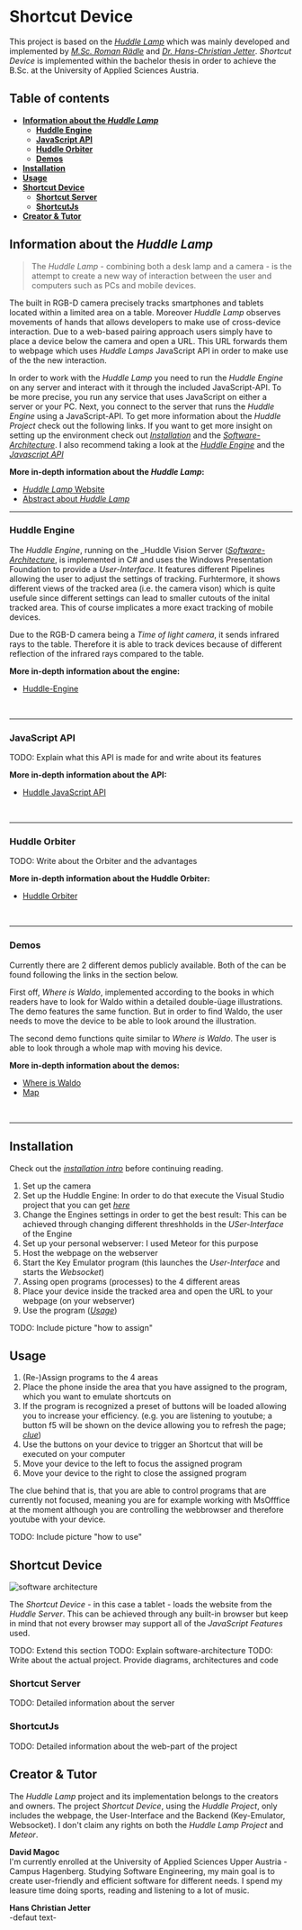 # Shortcut Device

This project is based on the [_Huddle Lamp_](https://github.com/huddlelamp/) which was mainly developed and implemented by [_M.Sc. Roman Rädle_](https://github.com/raedle) and [_Dr. Hans-Christian Jetter_](https://github.com/hcjetter). _Shortcut Device_ is implemented within the bachelor thesis in order to achieve the B.Sc. at the University of Applied Sciences Austria.

## Table of contents
- [**Information about the _Huddle Lamp_**](#information)
	- [**Huddle Engine**](#engine)
	- [**JavaScript API**](#api)
	- [**Huddle Orbiter**](#orbiter)
	- [**Demos**](#demos)
- [**Installation**](#installation)
- [**Usage**](#usage)
- [**Shortcut Device**](#device)
	- [**Shortcut Server**](#server)
	- [**ShortcutJs**](#js)
- [**Creator & Tutor**](#creator)

<a name="information"></a>
## Information about the _Huddle Lamp_

> The _Huddle Lamp_ - combining both a desk lamp and a camera - is the attempt to create a new way of interaction between the user and computers such as PCs and mobile devices.  

The built in RGB-D camera precisely tracks smartphones and tablets located within a limited area on a table. Moreover _Huddle Lamp_ observes movements of hands that allows developers to make use of cross-device interaction. Due to a web-based pairing approach users simply have to place a device below the camera and open a URL. This URL forwards them to webpage which uses _Huddle Lamps_ JavaScript API in order to make use of the the new interaction.

<a name="#install_intro"></a>
In order to work with the _Huddle Lamp_ you need to run the _Huddle Engine_ on any server and interact with it through the included JavaScript-API. To be more precise, you run any service that uses JavaScript on either a server or your PC. Next, you connect to the server that runs the _Huddle Engine_ using a JavaScript-API. To get more information about the _Huddle Project_ check out the following links. If you want to get more insight on setting up the environment check out [_Installation_](#installation) and the [_Software-Architecture_](#architecture). I also recommend taking a look at the [_Huddle Engine_](#engine) and the [_Javascript API_](#api)

**More in-depth information about the _Huddle Lamp_:**

- [_Huddle Lamp_ Website](http://huddlelamp.org/)
- [Abstract about _Huddle Lamp_](http://huddlelamp.org/wp-content/uploads/2014/09/HuddleLamp_ITS2014.pdf#viewer.action=download)

---
<a name="engine"></a>
### Huddle Engine

The _Huddle Engine_, running on the _Huddle Vision Server ([_Software-Architecture_](#architecture), is implemented in C# and uses the Windows Presentation Foundation to provide a _User-Interface_. It features different Pipelines allowing the user to adjust the settings of tracking. Furhtermore, it shows different views of the tracked area (i.e. the camera vison) which is quite usefule since different settings can lead to smaller cutouts of the inital tracked area. This of course implicates a more exact tracking of mobile devices. 

Due to the RGB-D camera being a _Time of light camera_, it sends infrared rays to the table. Therefore it is able to track devices because of different reflection of the infrared rays compared to the table. 


**More in-depth information about the engine:**

- [Huddle-Engine](https://github.com/huddlelamp/huddle-engine)

<br/>

---
<a name="api"></a>
### JavaScript API

TODO: Explain what this API is made for and write about its features

**More in-depth information about the API:**

- [Huddle JavaScript API](https://github.com/raedle/meteor-huddle)

<br/>

---
<a name="orbiter"></a>
### Huddle Orbiter

TODO: Write about the Orbiter and the advantages

**More in-depth information about the Huddle Orbiter:**

- [Huddle Orbiter](https://github.com/huddlelamp/huddle-orbiter)

<br/>

---
<a name="demos"></a>
### Demos

Currently there are 2 different demos publicly available. Both of the can be found following the links in the section below.

First off, _Where is Waldo_, implemented according to the books in which readers have to look for Waldo within a detailed double-üage illustrations. The demo features the same function. But in order to find Waldo, the user needs to move the device to be able to look around the illustration.

The second demo functions quite similar to _Where is Waldo_. The user is able to look through a whole map with moving his device.

**More in-depth information about the demos:**

- [Where is Waldo](https://github.com/huddlelamp/where-is-waldo)
- [Map](https://github.com/huddlelamp/demo-app)

<br/>

---
<a name="installation"></a>
## Installation

Check out the [_installation intro_](#install_intro) before continuing reading.

1. Set up the camera
2. Set up the Huddle Engine: In order to do that execute the Visual Studio project that you can get [_here_](https://github.com/huddlelamp/huddle-engine)
2. Change the Engines settings in order to get the best result: This can be achieved through changing different threshholds in the _USer-Interface_ of the Engine
3. Set up your personal webserver: I used Meteor for this purpose
4. Host the webpage on the webserver
5. Start the Key Emulator program (this launches the _User-Interface_ and starts the _Websocket_)
6. Assing open programs (processes) to the 4 different areas  
7. Place your device inside the tracked area and open the URL to your webpage (on your webserver)
8. Use the program ([_Usage_](#usage))

TODO: Include picture "how to assign"

<a name="usage"></a>
## Usage

1. (Re-)Assign programs to the 4 areas
2. Place the phone inside the area that you have assigned to the program, which you want to emulate shortcuts on 
3. If the program is recognized a preset of buttons will be loaded allowing you to increase your efficiency. (e.g. you are listening to youtube; a button f5 will be shown on the device allowing you to refresh the page; [_clue_](#clue))
4. Use the buttons on your device to trigger an Shortcut that will be executed on your computer
5. Move your device to the left to focus the assigned program
6. Move your device to the right to close the assigned program

<a name="clue"></a>
The clue behind that is, that you are able to control programs that are currently not focused, meaning you are  for example working with MsOfffice at the moment although you are controlling the webbrowser and therefore youtube with your device.

TODO: Include picture "how to use"

<a name="device"></a>
## Shortcut Device

<a name="architecture"></a>
![software architecture](/diagram/img/architecture/softwareArchitecture.png)

The _Shortcut Device_ - in this case a tablet - loads the website from the _Huddle Server_. This can be achieved through any built-in browser but 
keep in mind that not every browser may support all of the _JavaScript Features_ used.

TODO: Extend this section
TODO: Explain software-architecture
TODO: Write about the actual project. Provide diagrams, architectures and code

<a name="server"></a>
### Shortcut Server

TODO: Detailed information about the server

<a name="js"></a>
### ShortcutJs

TODO: Detailed information about the web-part of the project

<a name="creator"></a>
## Creator & Tutor

The _Huddle Lamp_ project and its implementation belongs to the creators and owners. The project _Shortcut Device_, using the _Huddle Project_, only includes the webpage, the User-Interface and the Backend (Key-Emulator, Websocket).  I don't claim any rights on both the _Huddle Lamp Project_ and _Meteor_.

**David Magoc**<br/>
I'm currently enrolled at the University of Applied Sciences Upper Austria - Campus Hagenberg. Studying Software Engineering, my main goal is to create user-friendly and efficient software for different needs. I spend my leasure time doing sports, reading and listening to a lot of music.

**Hans Christian Jetter**<br/>
-defaut text-